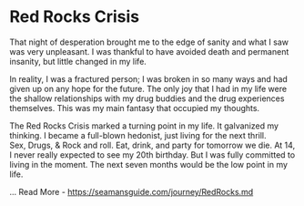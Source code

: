 # Red Rocks Crisis

That night of desperation brought me
to the edge of sanity and what I saw was very unpleasant.
I was thankful to have avoided death and permanent insanity, but little changed
in my life.  

In reality, I was a fractured person; I was broken in so many ways
and had given up on any hope for the future.  The only joy that I had in my life
were the shallow relationships with my drug buddies and the drug experiences
themselves.   This was my main fantasy that occupied my thoughts.

The Red Rocks Crisis marked a turning point in my life.  It galvanized my
thinking.  I became a full-blown hedonist, just living for the next thrill.  
Sex, Drugs, &amp; Rock and roll.  Eat, drink, and party for tomorrow we die.   At 14,
I never really expected to see my 20th birthday.  But I was fully committed to
living in the moment.  The next seven months would be the low point in my life.

 ...
Read More - https://seamansguide.com/journey/RedRocks.md
